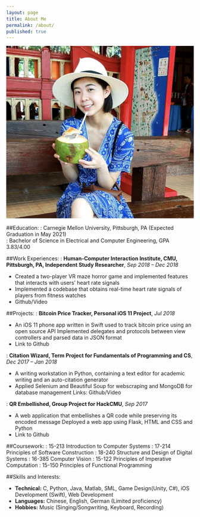 ```yaml
---
layout: page
title: About Me
permalink: /about/
published: true
---
```


<div class="page" markdown="1">

![400x200](/uploads/me5.png "Large example image")

<!-- <div class="page" markdown="1">

{% capture page_subtitle %}
<img
    class="me"
    alt="{{ author.name }}"
    src="{{ site.author.photo | relative_url }}"
    srcset="{{ site.author.photo2x | relative_url }} 2x"
/>
{% endcapture %}

{% include page/title.html title=page.title subtitle=page_subtitle %}
 -->

##Education:
: Carnegie Mellon University, Pittsburgh, PA (Expected Graduation in May 2021)            
: Bachelor of Science in Electrical and Computer Engineering, GPA 3.83/4.00

##Work Experiences:
: **Human-Computer Interaction Institute, CMU, Pittsburgh, PA, Independent Study Researcher**, *Sep 2018 – Dec 2018*
* Created a two-player VR maze horror game and implemented features that interacts with users’ heart rate signals
* Implemented a codebase that obtains real-time heart rate signals of players from fitness watches
* Github/Video

##Projects:
: **Bitcoin Price Tracker, Personal iOS 11 Project**, *Jul 2018*
* An iOS 11 phone app written in Swift used to track bitcoin price using an open source API
Implemented delegates and protocols between view controllers and parsed data in JSON format
* Link to Github

: **Citation Wizard, Term Project for Fundamentals of Programming and CS**, *Dec 2017 –  Jan 2018*
* A writing workstation in Python, containing a text editor for academic writing and an auto-citation generator
* Applied Selenium and Beautiful Soup for webscraping and MongoDB for database management
Links: Github/Video

: **QR Embellished, Group Project for HackCMU**, *Sep 2017*                                              
* A web application that embellishes a QR code while preserving its encoded message
Deployed a web app using Flask, HTML and CSS and Python
* Link to Github

##Coursework:
: 15-213 Introduction to Computer Systems
: 17-214 Principles of Software Construction
: 18-240 Structure and Design of Digital Systems
: 16-385 Computer Vision
: 15-122 Principles of Imperative Computation
: 15-150 Principles of Functional Programming

##Skills and Interests:
* **Technical:** C, Python, Java, Matlab, SML, Game Design(Unity, C#), iOS Development (Swift), Web Development
* **Languages:** Chinese, English, German (Limited proficiency)
* **Hobbies:** Music (Singing/Songwriting, Keyboard, Recording)

</div>
